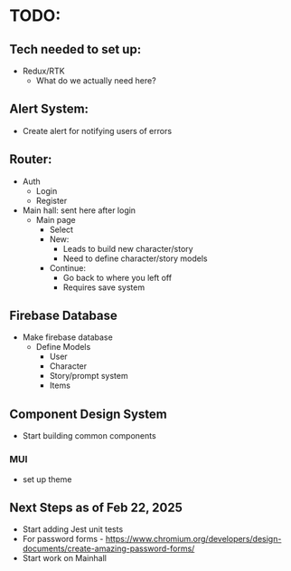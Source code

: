 # TODO:

## Tech needed to set up:

- Redux/RTK
  - What do we actually need here?

## Alert System:

- Create alert for notifying users of errors

## Router:

- Auth
  - Login
  - Register
- Main hall: sent here after login
  - Main page
    - Select
    - New:
      - Leads to build new character/story
      - Need to define character/story models
    - Continue:
      - Go back to where you left off
      - Requires save system

## Firebase Database

- Make firebase database
  - Define Models
    - User
    - Character
    - Story/prompt system
    - Items

## Component Design System

- Start building common components

### MUI

- set up theme

## Next Steps as of Feb 22, 2025

- Start adding Jest unit tests
- For password forms - https://www.chromium.org/developers/design-documents/create-amazing-password-forms/
- Start work on Mainhall
